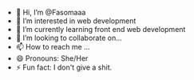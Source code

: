 - 👋 Hi, I’m @Fasomaaa
- 👀 I’m interested in web development
- 🌱 I’m currently learning front end web development
- 💞️ I’m looking to collaborate on...
- 📫 How to reach me ...
- 😄 Pronouns: She/Her
- ⚡ Fun fact: I don't give a shit.

<!---
Fasomaaa/Fasomaaa is a ✨ special ✨ repository because its `README.md` (this file) appears on your GitHub profile.
You can click the Preview link to take a look at your changes.
--->
